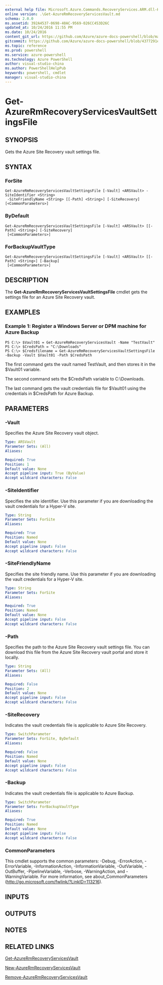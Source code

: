 ```yaml
---
external help file: Microsoft.Azure.Commands.RecoveryServices.ARM.dll-Help.xml
online version: .\Get-AzureRmRecoveryServicesVault.md
schema: 2.0.0
ms.assetid: 392A4537-0698-40AC-9569-026CC453D26C
updated_at: 10/24/2016 11:55 PM
ms.date: 10/24/2016
content_git_url: https://github.com/Azure/azure-docs-powershell/blob/master/azureps-cmdlets-docs/ResourceManager/AzureRM.RecoveryServices/v2.1.0/Get-AzureRmRecoveryServicesVaultSettingsFile.md
gitcommit: https://github.com/Azure/azure-docs-powershell/blob/4377291ee360e58e2c1c5d644155daf6a0279055/azureps-cmdlets-docs/ResourceManager/AzureRM.RecoveryServices/v2.1.0/Get-AzureRmRecoveryServicesVaultSettingsFile.md
ms.topic: reference
ms.prod: powershell
ms.service: azure-powershell
ms.technology: Azure PowerShell
author: visual-studio-china
ms.author: PowerShellHelpPub
keywords: powershell, cmdlet
manager: visual-studio-china
---
```


# Get-AzureRmRecoveryServicesVaultSettingsFile

## SYNOPSIS
Gets the Azure Site Recovery vault settings file.

## SYNTAX

### ForSite
```
Get-AzureRmRecoveryServicesVaultSettingsFile [-Vault] <ARSVault> -SiteIdentifier <String>
 -SiteFriendlyName <String> [[-Path] <String>] [-SiteRecovery] [<CommonParameters>]
```

### ByDefault
```
Get-AzureRmRecoveryServicesVaultSettingsFile [-Vault] <ARSVault> [[-Path] <String>] [-SiteRecovery]
 [<CommonParameters>]
```

### ForBackupVaultType
```
Get-AzureRmRecoveryServicesVaultSettingsFile [-Vault] <ARSVault> [[-Path] <String>] [-Backup]
 [<CommonParameters>]
```

## DESCRIPTION
The **Get-AzureRmRecoveryServicesVaultSettingsFile** cmdlet gets the settings file for an Azure Site Recovery vault.

## EXAMPLES

### Example 1: Register a Windows Server or DPM machine for Azure Backup
```
PS C:\> $Vault01 = Get-AzureRmRecoveryServicesVault -Name "TestVault"
PS C:\> $CredsPath = "C:\Downloads"
PS C:\> $Credsfilename = Get-AzureRmRecoveryServicesVaultSettingsFile -Backup -Vault $Vault01 -Path $CredsPath
```

The first command gets the vault named TestVault, and then stores it in the $Vault01 variable.

The second command sets the $CredsPath variable to C:\Downloads.

The last command gets the vault credentials file for $Vault01 using the credentials in $CredsPath for Azure Backup.

## PARAMETERS

### -Vault
Specifies the Azure Site Recovery vault object.

```yaml
Type: ARSVault
Parameter Sets: (All)
Aliases: 

Required: True
Position: 1
Default value: None
Accept pipeline input: True (ByValue)
Accept wildcard characters: False
```

### -SiteIdentifier
Specifies the site identifier.
Use this parameter if you are downloading the vault credentials for a Hyper-V site.

```yaml
Type: String
Parameter Sets: ForSite
Aliases: 

Required: True
Position: Named
Default value: None
Accept pipeline input: False
Accept wildcard characters: False
```

### -SiteFriendlyName
Specifies the site friendly name.
Use this parameter if you are downloading the vault credentials for a Hyper-V site.

```yaml
Type: String
Parameter Sets: ForSite
Aliases: 

Required: True
Position: Named
Default value: None
Accept pipeline input: False
Accept wildcard characters: False
```

### -Path
Specifies the path to the Azure Site Recovery vault settings file.
You can download this file from the Azure Site Recovery vault portal and store it locally.

```yaml
Type: String
Parameter Sets: (All)
Aliases: 

Required: False
Position: 2
Default value: None
Accept pipeline input: False
Accept wildcard characters: False
```

### -SiteRecovery
Indicates the vault credentials file is applicable to Azure Site Recovery.

```yaml
Type: SwitchParameter
Parameter Sets: ForSite, ByDefault
Aliases: 

Required: False
Position: Named
Default value: None
Accept pipeline input: False
Accept wildcard characters: False
```

### -Backup
Indicates the vault credentials file is applicable to Azure Backup.

```yaml
Type: SwitchParameter
Parameter Sets: ForBackupVaultType
Aliases: 

Required: True
Position: Named
Default value: None
Accept pipeline input: False
Accept wildcard characters: False
```

### CommonParameters
This cmdlet supports the common parameters: -Debug, -ErrorAction, -ErrorVariable, -InformationAction, -InformationVariable, -OutVariable, -OutBuffer, -PipelineVariable, -Verbose, -WarningAction, and -WarningVariable. For more information, see about_CommonParameters (http://go.microsoft.com/fwlink/?LinkID=113216).

## INPUTS

## OUTPUTS

## NOTES

## RELATED LINKS

[Get-AzureRmRecoveryServicesVault](./Get-AzureRmRecoveryServicesVault.md)

[New-AzureRmRecoveryServicesVault](./New-AzureRmRecoveryServicesVault.md)

[Remove-AzureRmRecoveryServicesVault](./Remove-AzureRmRecoveryServicesVault.md)


